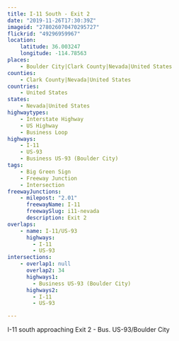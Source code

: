 ```yaml
---
title: I-11 South - Exit 2
date: "2019-11-26T17:30:39Z"
imageid: "278026070470295727"
flickrid: "49296959967"
location:
    latitude: 36.003247
    longitude: -114.78563
places:
    - Boulder City|Clark County|Nevada|United States
counties:
    - Clark County|Nevada|United States
countries:
    - United States
states:
    - Nevada|United States
highwaytypes:
    - Interstate Highway
    - US Highway
    - Business Loop
highways:
    - I-11
    - US-93
    - Business US-93 (Boulder City)
tags:
    - Big Green Sign
    - Freeway Junction
    - Intersection
freewayJunctions:
    - milepost: "2.01"
      freewayName: I-11
      freewaySlug: i11-nevada
      description: Exit 2
overlaps:
    - name: I-11/US-93
      highways:
        - I-11
        - US-93
intersections:
    - overlap1: null
      overlap2: 34
      highways1:
        - Business US-93 (Boulder City)
      highways2:
        - I-11
        - US-93

---
```

I-11 south approaching Exit 2 - Bus. US-93/Boulder City